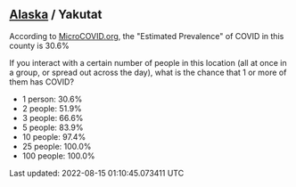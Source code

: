 
## [Alaska](/united-states/alaska) / Yakutat

According to [MicroCOVID.org](http://microcovid.org),
the "Estimated Prevalence" of COVID in this county is 30.6%

If you interact with a certain number of people in this location
(all at once in a group, or spread out across the day), what is the chance that
1 or more of them has COVID?

- 1 person: 30.6%
- 2 people: 51.9%
- 3 people: 66.6%
- 5 people: 83.9%
- 10 people: 97.4%
- 25 people: 100.0%
- 100 people: 100.0%

Last updated: 2022-08-15 01:10:45.073411 UTC
